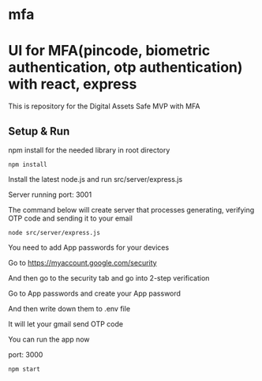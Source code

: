 # mfa
# UI for MFA(pincode, biometric authentication, otp authentication) with react, express

This is repository for the Digital Assets Safe MVP with MFA

## Setup & Run
npm install for the needed library in root directory

`npm install`

Install the latest node.js and run src/server/express.js

Server running port: 3001



The command below will create server that processes generating, verifying OTP code and sending it to your email

`node src/server/express.js`

You need to add App passwords for your devices

Go to https://myaccount.google.com/security

And then go to the security tab and go into 2-step verification

Go to App passwords and create your App password

And then write down them to .env file

It will let your gmail send OTP code

You can run the app now

port: 3000

`npm start`



